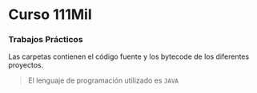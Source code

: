 # Curso 111Mil

### Trabajos Prácticos

Las carpetas contienen el código fuente y los bytecode de los diferentes proyectos.

> El lenguaje de programación utilizado es `JAVA`
